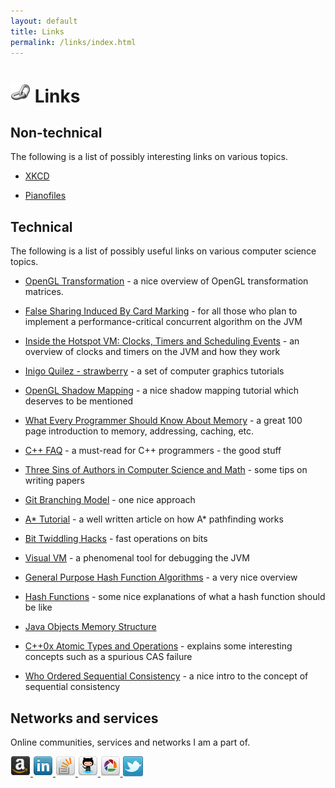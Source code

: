 ```yaml
---
layout: default
title: Links
permalink: /links/index.html
---
```




# ![links](/resources/images/link.png) Links


## Non-technical

The following is a list of possibly interesting links on various topics.

* [XKCD](http://xkcd.com)

* [Pianofiles](http://www.pianofiles.com/)


## Technical

The following is a list of possibly useful links on various computer science topics.

* [OpenGL Transformation](http://www.songho.ca/opengl/gl_transform.html) - a nice overview of OpenGL transformation matrices.

* [False Sharing Induced By Card Marking](https://blogs.oracle.com/dave/entry/false_sharing_induced_by_card) - for all those who plan to implement a performance-critical concurrent algorithm on the JVM

* [Inside the Hotspot VM: Clocks, Timers and Scheduling Events](https://blogs.oracle.com/dholmes/entry/inside_the_hotspot_vm_clocks) - an overview of clocks and timers on the JVM and how they work

* [Inigo Quilez - strawberry](http://www.iquilezles.org/www/index.htm) - a set of computer graphics tutorials

* [OpenGL Shadow Mapping](http://www.paulsprojects.net/tutorials/smt/smt.html) - a nice shadow mapping tutorial which deserves to be mentioned

* [What Every Programmer Should Know About Memory](http://www.akkadia.org/drepper/cpumemory.pdf) - a great 100 page introduction to memory, addressing, caching, etc.

* [C++ FAQ](http://www.parashift.com/c++-faq-lite/) - a must-read for C++ programmers - the good stuff

* [Three Sins of Authors in Computer Science and Math](http://www.cs.cmu.edu/~jrs/sins.html) - some tips on writing papers

* [Git Branching Model](http://nvie.com/posts/a-successful-git-branching-model/) - one nice approach

* [A* Tutorial](http://www.policyalmanac.org/games/aStarTutorial.htm) - a well written article on how A* pathfinding works

* [Bit Twiddling Hacks](http://graphics.stanford.edu/~seander/bithacks.html) - fast operations on bits

* [Visual VM](http://download.oracle.com/javase/6/docs/technotes/guides/visualvm/index.html) - a phenomenal tool for debugging the JVM

* [General Purpose Hash Function Algorithms](http://www.partow.net/programming/hashfunctions/) - a very nice overview

* [Hash Functions](http://home.comcast.net/~bretm/hash/) - some nice explanations of what a hash function should be like

* [Java Objects Memory Structure](http://www.codeinstructions.com/2008/12/java-objects-memory-structure.html)

* [C++0x Atomic Types and Operations](http://www.open-std.org/jtc1/sc22/wg21/docs/papers/2007/n2427.html#Introduction) - explains some interesting concepts such as a spurious CAS failure

* [Who Ordered Sequential Consistency](http://bartoszmilewski.wordpress.com/2008/11/11/who-ordered-sequential-consistency) - a nice intro to the concept of sequential consistency


## Networks and services

Online communities, services and networks I am a part of.

<a href="http://www.amazon.com/gp/registry/wishlist/1L7QE0GKUUG7A">
  <img class="hoverimage" src="/resources/images/amazon_32_black.png" alt="Amazon wishlist for axel22" title="Amazon wishlist for axel22"/>
</a>

<a href="http://ch.linkedin.com/pub/aleksandar-prokopec/11/87b/887" >
  <img class="hoverimage" src="/resources/images/linkedin_32.png" alt="View Aleksandar Prokopec's profile on LinkedIn"/>
</a>

<a href="http://stackexchange.com/users/7ec3739be38b40fcaa675e82f9524758">
  <img class="hoverimage" src="/resources/images/stackoverflow_32.png" alt="profile for axel22 on Stack Exchange" title="profile for axel22 on Stack Exchange"/>
</a>

<a href="http://github.com/axel22">
  <img class="hoverimage" src="/resources/images/github_32.png" alt="GitHub profile for axel22" title="GitHub profile for axel22"/>
</a>

<a href="http://picasaweb.google.com/116308712016730295956">
  <img class="hoverimage" src="/resources/images/picasa_32.png" alt="Picasa albums for axel22" title="Picasa albums for axel22"/>
</a>

<a href="https://twitter.com/__axel22">
  <img class="hoverimage" src="/resources/images/twitter-32.png"/>
</a>

























